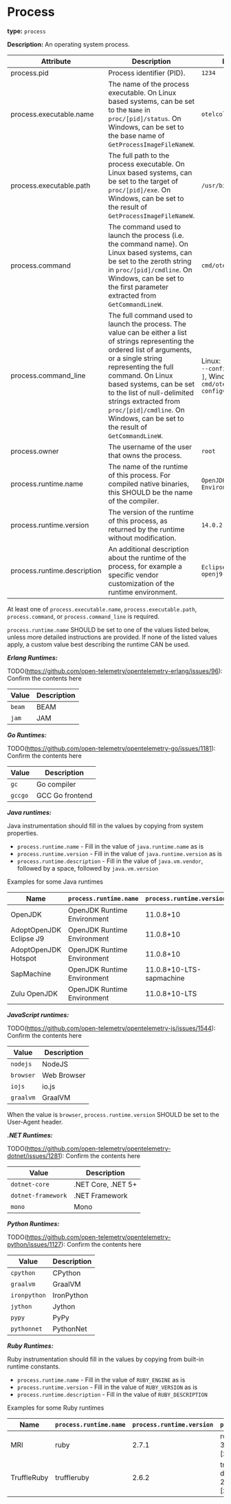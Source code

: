 # Process

**type:** `process`

**Description:** An operating system process.

| Attribute  | Description  | Example  | Required |
|---|---|---|--|
| process.pid | Process identifier (PID). | `1234` | Yes |
| process.executable.name | The name of the process executable. On Linux based systems, can be set to the `Name` in `proc/[pid]/status`. On Windows, can be set to the base name of `GetProcessImageFileNameW`. | `otelcol` | See below |
| process.executable.path | The full path to the process executable. On Linux based systems, can be set to the target of `proc/[pid]/exe`. On Windows, can be set to the result of `GetProcessImageFileNameW`. | `/usr/bin/cmd/otelcol` | See below |
| process.command | The command used to launch the process (i.e. the command name). On Linux based systems, can be set to the zeroth string in `proc/[pid]/cmdline`. On Windows, can be set to the first parameter extracted from `GetCommandLineW`. | `cmd/otelcol` | See below |
| process.command_line | The full command used to launch the process. The value can be either a list of strings representing the ordered list of arguments, or a single string representing the full command. On Linux based systems, can be set to the list of null-delimited strings extracted from `proc/[pid]/cmdline`. On Windows, can be set to the result of `GetCommandLineW`. | Linux: `[ cmd/otecol, --config=config.yaml ]`, Windows: `cmd/otecol --config=config.yaml` | See below |
| process.owner | The username of the user that owns the process. | `root` | No |
| process.runtime.name | The name of the runtime of this process. For compiled native binaries, this SHOULD be the name of the compiler. | `OpenJDK Runtime Environment` | No |
| process.runtime.version | The version of the runtime of this process, as returned by the runtime without modification. | `14.0.2` | No |
| process.runtime.description | An additional description about the runtime of the process, for example a specific vendor customization of the runtime environment. | `Eclipse OpenJ9 openj9-0.21.0` | No |

At least one of `process.executable.name`, `process.executable.path`, `process.command`, or `process.command_line` is required.

`process.runtime.name` SHOULD be set to one of the values listed below, unless more detailed instructions are provided.
If none of the listed values apply, a custom value best describing the runtime CAN be used.

***Erlang Runtimes:***

TODO(<https://github.com/open-telemetry/opentelemetry-erlang/issues/96>): Confirm the contents here

| Value | Description |
| --- | --- |
| `beam` | BEAM |
| `jam` | JAM |

***Go Runtimes:***

TODO(<https://github.com/open-telemetry/opentelemetry-go/issues/1181>): Confirm the contents here

| Value | Description |
| --- | --- |
| `gc` | Go compiler |
| `gccgo` | GCC Go frontend |

***Java runtimes:***

Java instrumentation should fill in the values by copying from system properties.

- `process.runtime.name` - Fill in the value of `java.runtime.name` as is
- `process.runtime.version` - Fill in the value of `java.runtime.version` as is
- `process.runtime.description` - Fill in the value of `java.vm.vendor`, followed by a space, followed by `java.vm.version`

Examples for some Java runtimes

| Name | `process.runtime.name` | `process.runtime.version` | `process.runtime.description` |
| --- | --- | --- | --- |
| OpenJDK | OpenJDK Runtime Environment | 11.0.8+10 | Oracle Corporation 11.0.8+10 |
| AdoptOpenJDK Eclipse J9 | OpenJDK Runtime Environment | 11.0.8+10 | Eclipse OpenJ9 openj9-0.21.0 |
| AdoptOpenJDK Hotspot | OpenJDK Runtime Environment | 11.0.8+10 | AdoptOpenJDK 11.0.8+10 |
| SapMachine | OpenJDK Runtime Environment | 11.0.8+10-LTS-sapmachine | SAP SE 11.0.8+10-LTS-sapmachine |
| Zulu OpenJDK | OpenJDK Runtime Environment | 11.0.8+10-LTS | Azul Systems, Inc Zulu11.41+23-CA |

***JavaScript runtimes:***

TODO(<https://github.com/open-telemetry/opentelemetry-js/issues/1544>): Confirm the contents here

| Value | Description |
| --- | --- |
| `nodejs` | NodeJS |
| `browser` | Web Browser |
| `iojs` | io.js |
| `graalvm` | GraalVM |

When the value is `browser`, `process.runtime.version` SHOULD be set to the User-Agent header.

***.NET Runtimes:***

TODO(<https://github.com/open-telemetry/opentelemetry-dotnet/issues/1281>): Confirm the contents here

| Value | Description |
| --- | --- |
| `dotnet-core` | .NET Core, .NET 5+ |
| `dotnet-framework` | .NET Framework |
| `mono` | Mono |

***Python Runtimes:***

TODO(<https://github.com/open-telemetry/opentelemetry-python/issues/1127>): Confirm the contents here

| Value | Description |
| --- | --- |
| `cpython` | CPython |
| `graalvm` | GraalVM |
| `ironpython` | IronPython |
| `jython` | Jython |
| `pypy` | PyPy|
| `pythonnet` | PythonNet |

***Ruby Runtimes:***

Ruby instrumentation should fill in the values by copying from built-in runtime constants.

- `process.runtime.name` - Fill in the value of `RUBY_ENGINE` as is
- `process.runtime.version` - Fill in the value of `RUBY_VERSION` as is
- `process.runtime.description` - Fill in the value of `RUBY_DESCRIPTION`

Examples for some Ruby runtimes

| Name | `process.runtime.name` | `process.runtime.version` | `process.runtime.description` |
| --- | --- | --- | --- |
| MRI | ruby | 2.7.1 | ruby 2.7.1p83 (2020-03-31 revision a0c7c23c9c) [x86_64-darwin19] |
| TruffleRuby | truffleruby | 2.6.2 | truffleruby (Shopify) 20.0.0-dev-92ed3059, like ruby 2.6.2, GraalVM CE Native [x86_64-darwin] |
